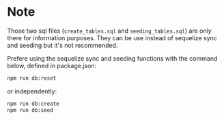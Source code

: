 # Note

Those two sql files (`create_tables.sql` and `seeding_tables.sql`) are only there for information purposes.
They can be use instead of sequelize sync and seeding but it's not recommended.

Prefere using the sequelize sync and seeding functions with the command below, defined in package.json:

```bash
npm run db:reset
```

or independently:

```bash
npm run db:create
npm run db:seed
```

